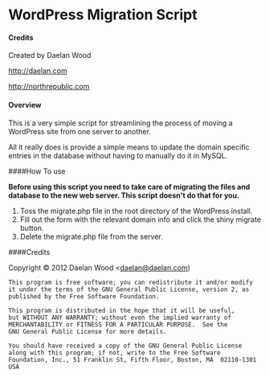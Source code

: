 # WordPress Migration Script

#### Credits

Created by Daelan Wood

<http://daelan.com>

<http://northrepublic.com>

#### Overview

This is a very simple script for streamlining the process of moving a WordPress site from one server to another.

All it really does is provide a simple means to update the domain specific entries in the database without having to manually do it in MySQL.

####How To use

**Before using this script you need to take care of migrating the files and database to the new web server. This script doesn't do that for you.**

1. Toss the migrate.php file in the root directory of the WordPress install.
2. Fill out the form with the relevant domain info and click the shiny migrate button.
3. Delete the migrate.php file from the server.

####Credits

Copyright © 2012  Daelan Wood  <daelan@daelan.com)

    This program is free software; you can redistribute it and/or modify
    it under the terms of the GNU General Public License, version 2, as 
    published by the Free Software Foundation.

    This program is distributed in the hope that it will be useful,
    but WITHOUT ANY WARRANTY; without even the implied warranty of
    MERCHANTABILITY or FITNESS FOR A PARTICULAR PURPOSE.  See the
    GNU General Public License for more details.

    You should have received a copy of the GNU General Public License
    along with this program; if not, write to the Free Software
    Foundation, Inc., 51 Franklin St, Fifth Floor, Boston, MA  02110-1301  USA